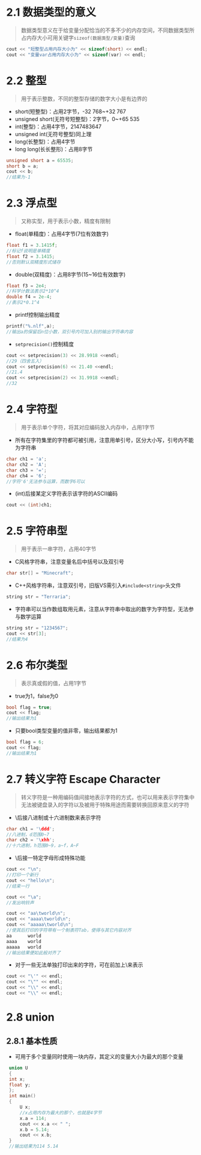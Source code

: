 # 2.1 数据类型的意义
>数据类型意义在于给变量分配恰当的不多不少的内存空间，不同数据类型所占内存大小可用关键字`sizeof(数据类型/变量)`查询
```CPP
cout << "短整型占用内存大小为" << sizeof(short) << endl;
cout << "变量var占用内存大小为" << sizeof(var) << endl;
```
# 2.2 整型
>用于表示整数，不同的整型存储的数字大小是有边界的
- short(短整型)：占用2字节，-32 768~+32 767
- unsigned short(无符号短整型)：2字节，0~+65 535
- int(整型)：占用4字节，2147483647
- unsigned int(无符号整型)同上理
- long(长整型)：占用4字节
- long long(长长整形)：占用8字节
```CPP
unsigned short a = 65535;
short b = a;
cout << b;
//结果为-1
```
# 2.3 浮点型 
>又称实型，用于表示小数，精度有限制
- float(单精度)：占用4字节(7位有效数字)
```CPP
float f1 = 3.1415f;
//标记f说明是单精度
float f2 = 3.1415;
//否则默认双精度形式储存
```
- double(双精度)：占用8字节(15~16位有效数字)
```CPP
float f3 = 2e4;
//科学计数法表示2*10^4
double f4 = 2e-4;
//表示2*0.1^4
```
- printf控制输出精度
```CPP
printf("%.nlf",a);
//输出a的保留后n位小数，双引号内可加入别的输出字符串内容
```
- `setprecision()`控制精度
```CPP
cout << setprecision(3) << 28.9918 <<endl;
//29（四舍五入）
cout << setprecision(6) << 21.40 <<endl;
//21.4
cout << setprecision(2) << 31.9918 <<endl;
//32
```
# 2.4 字符型
>用于表示单个字符，将其对应编码放入内存中，占用1字节
- 所有在字符集里的字符都可被引用，注意用单引号，区分大小写，引号内不能为字符串
```CPP
char ch1 = 'a';
char ch2 = 'A';
char ch3 = '=';
char ch4 = '6';
//字符'6'无法参与运算，而数字6可以
```
- (int)后接某定义字符表示该字符的ASCII编码
```CPP
cout << (int)ch1;
```
# 2.5 字符串型
>用于表示一串字符，占用40字节
- C风格字符串，注意变量名后中括号以及双引号
```CPP
char str[] = "Minecraft";
```
- C++风格字符串，注意双引号，旧版VS需引入`#include<string>`头文件
```CPP
string str = "Terraria";
```
- 字符串可以当作数组取用元素，注意从字符串中取出的数字为字符型，无法参与数学运算
```CPP
string str = "1234567";
cout << str[3];
//结果为4
```
# 2.6 布尔类型
>表示真或假的值，占用1字节
- true为1，false为0
```CPP
bool flag = true;
cout << flag;
//输出结果为1
```
- 只要bool类型变量的值非零，输出结果都为1
```CPP
bool flag = 6;
cout << flag;
//输出结果为1
```
# 2.7 转义字符 Escape Character
>转义字符是一种用编码值间接地表示字符的方式，也可以用来表示字符集中无法被键盘录入的字符以及被用于特殊用途而需要转换回原来意义的字符
- \\后接八进制或十六进制数来表示字符
```CPP
char ch1 = '\ddd';
//八进制，d范围0~7
char ch2 = '\xhh';
//十六进制，h范围0~9，a~f，A~F
```
- \\后接一特定字母形成特殊功能
```CPP
cout << "\n";
//打印一个新行
cout << "hello\n";
//结束一行

cout << "\a";
//发出响铃声

cout << "aa\tworld\n";
cout << "aaaa\tworld\n";
cout << "aaaaa\tworld\n";
//使其后打印的字符带有一个制表符Tab，使得与其它内容对齐
aa      world
aaaa    world
aaaaa   world 
//输出结果便如此般对齐了
```
- 对于一些无法单独打印出来的字符，可在前加上\\来表示
```CPP
cout << "\'" << endl;
cout << "\"" << endl;
cout << "\\" << endl;
cout << "\\" << endl;
```
# 2.8 union
## 2.8.1 基本性质
- 可用于多个变量同时使用一块内存，其定义的变量大小为最大的那个变量
```CPP
 union U
 {
 int x;
 float y;
 };
 int main()
 {
	 U x;
	 //x占用内存为最大的那个，也就是4字节
	 x.a = 114;
	 cout << x.a << " ";
	 x.b = 5.14;
	 cout << x.b;
 }
 //输出结果为114 5.14
```